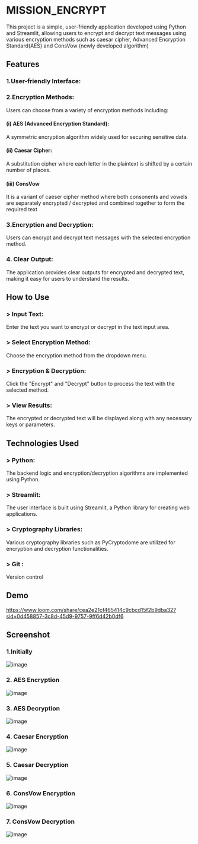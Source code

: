 
# MISSION_ENCRYPT

This project is a simple, user-friendly application developed using Python and Streamlit, allowing users to encrypt and decrypt text messages using various encryption methods  such as caesar cipher, Advanced Encryption Standard(AES) and ConsVow (newly developed algorithm)

## Features
### 1.User-friendly Interface:
 
### 2.Encryption Methods:
 Users can choose from a variety of encryption methods including:
#### (i) AES (Advanced Encryption Standard): 
A symmetric encryption algorithm widely used for securing sensitive data.
#### (ii) Caesar Cipher: 
A substitution cipher where each letter in the plaintext is shifted by a certain number of places.
#### (iii) ConsVow 

It is a variant of caeser cipher method where both consonents and vowels are separately encrypted / decrypted and combined together to form the required text 
### 3.Encryption and Decryption:
 Users can encrypt and decrypt text messages with the selected encryption method.
### 4. Clear Output: 
The application provides clear outputs for encrypted and decrypted text, making it easy for users to understand the results.

## How to Use
### > Input Text: ###
 Enter the text you want to encrypt or decrypt in the text input area.
### >  Select Encryption Method:
 Choose the encryption method from the dropdown menu.
### > Encryption & Decryption: 
Click the "Encrypt" and "Decrypt" button to process the text with the selected method.
### > View Results: 
The encrypted or decrypted text will be displayed along with any necessary keys or parameters.
## Technologies Used
### > Python: 
The backend logic and encryption/decryption algorithms are implemented using Python.
### > Streamlit:
 The user interface is built using Streamlit, a Python library for creating web applications.
### > Cryptography Libraries: 
Various cryptography libraries such as PyCryptodome are utilized for encryption and decryption functionalities.
### > Git :
Version control

## Demo
https://www.loom.com/share/cea2e21cf465414c9cbcd15f2b9dba32?sid=0d458857-3c8d-45d9-9757-9ff6d42b0df6 

## Screenshot
### 1.Initially
   ![image](https://github.com/Sameera-18/tinkherhack2.0/assets/119126948/02df3c15-41d9-4617-a113-b64c1c03429f)

### 2. AES Encryption
   ![image](https://github.com/Sameera-18/tinkherhack2.0/assets/119126948/9582029a-ee80-426b-b6b2-9cf39793eae9)

### 3. AES Decryption
   ![image](https://github.com/Sameera-18/tinkherhack2.0/assets/119126948/3f4d67a2-b97c-47df-bcfc-0848317b5ea2)

### 4. Caesar Encryption
  ![image](https://github.com/Sameera-18/tinkherhack2.0/assets/119126948/e09eac59-95c2-4839-8590-58a908bc0236)

### 5. Caesar Decryption
  ![image](https://github.com/Sameera-18/tinkherhack2.0/assets/119126948/406d868d-5b18-44b1-9edc-411416fb974b)

### 6. ConsVow Encryption
   ![image](https://github.com/Sameera-18/tinkherhack2.0/assets/119126948/28b75262-2435-4191-8607-6155b29ae055)

### 7. ConsVow Decryption
   ![image](https://github.com/Sameera-18/tinkherhack2.0/assets/119126948/4cdc2a69-6509-436d-b5e7-cfd27a9ec7ac)






